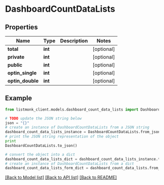 # DashboardCountDataLists


## Properties
Name | Type | Description | Notes
------------ | ------------- | ------------- | -------------
**total** | **int** |  | [optional] 
**private** | **int** |  | [optional] 
**public** | **int** |  | [optional] 
**optin_single** | **int** |  | [optional] 
**optin_double** | **int** |  | [optional] 

## Example

```python
from listmonk_client.models.dashboard_count_data_lists import DashboardCountDataLists

# TODO update the JSON string below
json = "{}"
# create an instance of DashboardCountDataLists from a JSON string
dashboard_count_data_lists_instance = DashboardCountDataLists.from_json(json)
# print the JSON string representation of the object
print
DashboardCountDataLists.to_json()

# convert the object into a dict
dashboard_count_data_lists_dict = dashboard_count_data_lists_instance.to_dict()
# create an instance of DashboardCountDataLists from a dict
dashboard_count_data_lists_form_dict = dashboard_count_data_lists.from_dict(dashboard_count_data_lists_dict)
```
[[Back to Model list]](../README.md#documentation-for-models) [[Back to API list]](../README.md#documentation-for-api-endpoints) [[Back to README]](../README.md)


